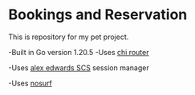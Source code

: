 # Bookings and Reservation

This is repository for my pet project.

-Built in Go version 1.20.5
-Uses [chi router](https://github.com/go-chi/chi/v5)

-Uses [alex edwards SCS](https://github.com/alexedwards/scs/v2) session manager

-Uses [nosurf](https://github.com/justinas/nosurf)